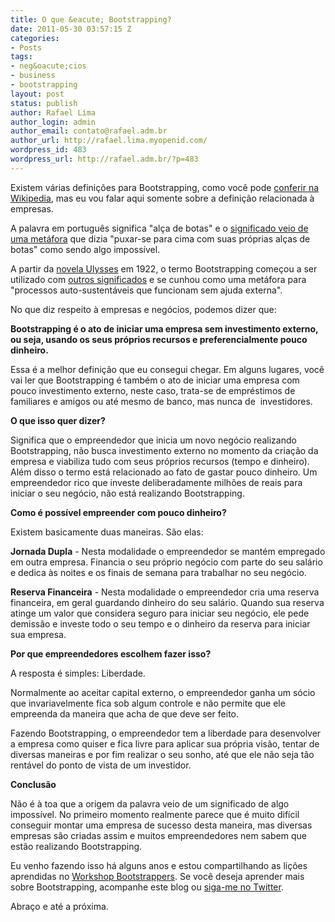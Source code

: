 ```yaml
---
title: O que &eacute; Bootstrapping?
date: 2011-05-30 03:57:15 Z
categories:
- Posts
tags:
- neg&oacute;cios
- business
- bootstrapping
layout: post
status: publish
author: Rafael Lima
author_login: admin
author_email: contato@rafael.adm.br
author_url: http://rafael.lima.myopenid.com/
wordpress_id: 483
wordpress_url: http://rafael.adm.br/?p=483
---
```


Existem v&aacute;rias defini&ccedil;&otilde;es para Bootstrapping, como voc&ecirc; pode <a href="http://en.wikipedia.org/wiki/Bootstrapping" target="_blank">conferir na Wikipedia</a>, mas eu vou falar aqui somente sobre a defini&ccedil;&atilde;o relacionada &agrave; empresas.

A palavra em portugu&ecirc;s significa "al&ccedil;a de botas" e o <a href="http://listserv.linguistlist.org/cgi-bin/wa?A2=ind0508b&amp;L=ads-l&amp;P=14972" target="_blank">significado veio de uma met&aacute;fora</a> que dizia "puxar-se para cima com suas pr&oacute;prias al&ccedil;as de botas" como sendo algo imposs&iacute;vel.

A partir da  <a href="http://en.wikipedia.org/wiki/Ulysses_(novel)" target="_blank">novela Ulysses</a> em 1922, o termo Bootstrapping come&ccedil;ou a ser utilizado com <a href="http://www.phrases.org.uk/meanings/290800.html" target="_blank">outros significados</a> e se cunhou como uma met&aacute;fora para "processos auto-sustent&aacute;veis que funcionam sem ajuda externa".

No que diz respeito &agrave; empresas e neg&oacute;cios, podemos dizer que:

<strong>Bootstrapping &eacute; o ato de iniciar uma empresa sem investimento externo, ou seja, usando os seus pr&oacute;prios recursos e preferencialmente pouco dinheiro.</strong>

Essa &eacute; a melhor defini&ccedil;&atilde;o que eu consegui chegar. Em alguns lugares, voc&ecirc; vai ler que Bootstrapping &eacute; tamb&eacute;m o ato de iniciar uma empresa com pouco investimento externo, neste caso, trata-se de empr&eacute;stimos de familiares e amigos ou at&eacute; mesmo de banco, mas nunca de &nbsp;investidores.

<strong>O que isso quer dizer?</strong>

Significa que o empreendedor que inicia um novo neg&oacute;cio realizando Bootstrapping, n&atilde;o busca investimento externo no momento da cria&ccedil;&atilde;o da empresa e viabiliza tudo com seus pr&oacute;prios recursos (tempo e dinheiro). Al&eacute;m disso o termo est&aacute; relacionado ao fato de gastar pouco dinheiro. Um empreendedor rico que investe deliberadamente milh&otilde;es de reais para iniciar o seu neg&oacute;cio, n&atilde;o est&aacute; realizando Bootstrapping.

<strong>Como &eacute; poss&iacute;vel empreender com pouco dinheiro?</strong>

Existem basicamente duas maneiras. S&atilde;o elas:

<strong>Jornada Dupla</strong> - Nesta modalidade o empreendedor se mant&eacute;m empregado em outra empresa. Financia o seu pr&oacute;prio neg&oacute;cio com parte do seu sal&aacute;rio e dedica &agrave;s noites e os finais de semana para trabalhar no seu neg&oacute;cio.

<strong>Reserva Financeira</strong> - Nesta modalidade o empreendedor cria uma reserva financeira, em geral guardando dinheiro do seu sal&aacute;rio. Quando sua reserva atinge um valor que considera seguro para iniciar seu neg&oacute;cio, ele pede demiss&atilde;o e investe todo o seu tempo e o dinheiro da reserva para iniciar sua empresa.

<strong>Por que empreendedores escolhem fazer isso?</strong>

A resposta &eacute; simples: Liberdade.

Normalmente ao aceitar capital externo, o empreendedor ganha um s&oacute;cio que invariavelmente fica sob algum controle e n&atilde;o permite que ele empreenda da maneira que acha de que deve ser feito.

Fazendo Bootstrapping, o empreendedor tem&nbsp;a liberdade para desenvolver a empresa como quiser e fica livre para aplicar sua pr&oacute;pria vis&atilde;o, tentar de diversas maneiras e por fim realizar o seu sonho, at&eacute; que ele n&atilde;o seja t&atilde;o rent&aacute;vel do ponto de vista de um investidor.

<strong>Conclus&atilde;o</strong>

N&atilde;o &eacute; &agrave; toa que a origem da palavra veio de um significado de algo imposs&iacute;vel. No primeiro momento realmente parece que &eacute; muito dif&iacute;cil conseguir montar uma empresa de sucesso desta maneira, mas diversas empresas s&atilde;o criadas assim e muitos empreendedores nem sabem que est&atilde;o realizando Bootstrapping.

Eu venho fazendo isso h&aacute; alguns anos e estou compartilhando as li&ccedil;&otilde;es aprendidas no <a href="http://www.bootstrappers.com.br/workshop/" target="_blank">Workshop Bootstrappers</a>. Se voc&ecirc; deseja aprender mais sobre Bootstrapping, acompanhe este blog ou <a href="http://twitter.com/rafaelp" target="_blank">siga-me no Twitter</a>.

Abra&ccedil;o e at&eacute; a pr&oacute;xima.
